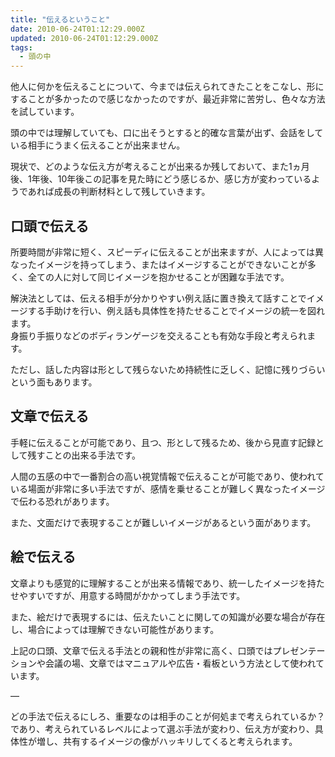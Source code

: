 ```yaml
---
title: "伝えるということ"
date: 2010-06-24T01:12:29.000Z
updated: 2010-06-24T01:12:29.000Z
tags: 
  - 頭の中
---
```



他人に何かを伝えることについて、今までは伝えられてきたことをこなし、形にすることが多かったので感じなかったのですが、最近非常に苦労し、色々な方法を試しています。

頭の中では理解していても、口に出そうとすると的確な言葉が出ず、会話をしている相手にうまく伝えることが出来ません。

現状で、どのような伝え方が考えることが出来るか残しておいて、また1ヵ月後、1年後、10年後この記事を見た時にどう感じるか、感じ方が変わっているようであれば成長の判断材料として残していきます。


## 口頭で伝える

所要時間が非常に短く、スピーディに伝えることが出来ますが、人によっては異なったイメージを持ってしまう、またはイメージすることができないことが多く、全ての人に対して同じイメージを抱かせることが困難な手法です。

解決法としては、伝える相手が分かりやすい例え話に置き換えて話すことでイメージする手助けを行い、例え話も具体性を持たせることでイメージの統一を図れます。  
 身振り手振りなどのボディランゲージを交えることも有効な手段と考えられます。

ただし、話した内容は形として残らないため持続性に乏しく、記憶に残りづらいという面もあります。


## 文章で伝える

手軽に伝えることが可能であり、且つ、形として残るため、後から見直す記録として残すことの出来る手法です。

人間の五感の中で一番割合の高い視覚情報で伝えることが可能であり、使われている場面が非常に多い手法ですが、感情を乗せることが難しく異なったイメージで伝わる恐れがあります。

また、文面だけで表現することが難しいイメージがあるという面があります。


## 絵で伝える

文章よりも感覚的に理解することが出来る情報であり、統一したイメージを持たせやすいですが、用意する時間がかかってしまう手法です。

また、絵だけで表現するには、伝えたいことに関しての知識が必要な場合が存在し、場合によっては理解できない可能性があります。

上記の口頭、文章で伝える手法との親和性が非常に高く、口頭ではプレゼンテーションや会議の場、文章ではマニュアルや広告・看板という方法として使われています。

—

どの手法で伝えるにしろ、重要なのは相手のことが何処まで考えられているか？であり、考えられているレベルによって選ぶ手法が変わり、伝え方が変わり、具体性が増し、共有するイメージの像がハッキリしてくると考えられます。


